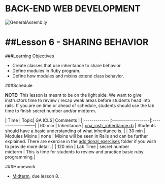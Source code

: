 
BACK-END WEB DEVELOPMENT
============================

![GeneralAssemb.ly](https://github.com/generalassembly/ga-ruby-on-rails-for-devs/raw/master/images/ga.png "GeneralAssemb.ly")


##Lesson 6 - SHARING BEHAVIOR
=======

###Learning Objectives


*	Create classes that use inheritance to share behavior.
*	Define modules in Ruby program.
*	Define how modules and mixins extend class behavior.




###Schedule

__NOTE:__ This lesson is meant to be on the light side. We want to give instructors time to review / recap weak areas before students head into rails. If you are on time or ahead of schedule, students should use the lab time to finish secret number and/or midterm. 


| Time        | Topic| GA ICLS| Comments |
|:-------------|:-------------------|:-------------------|
| 60 min | Inheritance | [coa_instr_inheritance.rb](code_alongs/coa_instr_inheritance.rb) | Students should have a basic understanding of what inheritance is. | 
| 30 min | Modules Mixins | none | Mixins will be seen in Rails and can be further explained. There are exercise in the [additional_exercises](additional_exercises/) folder if you wish to provide more detail. |
| 120 min | Lab Time | secret number <br> midterm  | This is time for students to review and practice basic ruby programming.|




###Homework

-	[Midterm](homework/midterm.rb), due lesson 8.




